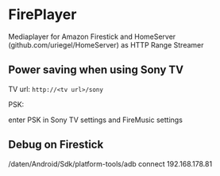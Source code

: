 # FirePlayer
Mediaplayer for Amazon Firestick and HomeServer (github.com/uriegel/HomeServer) as HTTP Range Streamer
## Power saving when using Sony TV
TV url:
```http://<tv url>/sony```

PSK:

enter PSK in Sony TV settings and FireMusic settings
## Debug on Firestick
/daten/Android/Sdk/platform-tools/adb connect 192.168.178.81
